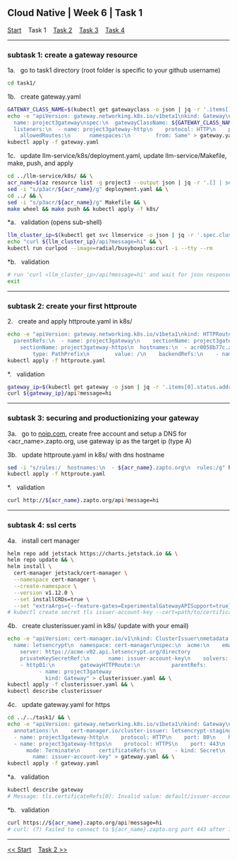 ## Cloud Native | Week 6 | Task 1

[Start](https://github.com/AFC-AI2C-Cohort-04/coleman-code/blob/main/cloud_native/week_6/start.md)    Task 1    [Task 2](https://github.com/AFC-AI2C-Cohort-04/coleman-code/blob/main/cloud_native/week_6/task_2.md)    [Task 3](https://github.com/AFC-AI2C-Cohort-04/coleman-code/blob/main/cloud_native/week_6/task_3.md)    [Task 4](https://github.com/AFC-AI2C-Cohort-04/coleman-code/blob/main/cloud_native/week_6/task_4.md)

---

### subtask 1: create a gateway resource

1a.   go to task1 directory (root folder is specific to your github username)
``` bash
cd task1/
```

1b.   create gateway.yaml
``` bash
GATEWAY_CLASS_NAME=$(kubectl get gatewayclass -o json | jq -r '.items[].metadata.name') && \
echo -e "apiVersion: gateway.networking.k8s.io/v1beta1\nkind: Gateway\nmetadata:
  name: project3gateway\nspec:\n  gatewayClassName: ${GATEWAY_CLASS_NAME}
  listeners:\n  - name: project3gateway-http\n    protocol: HTTP\n    port: 80
    allowedRoutes:\n      namespaces:\n        from: Same" > gateway.yaml && \
kubectl apply -f gateway.yaml
```

1c.   update llm-service/k8s/deployment.yaml, update llm-service/Makefile, make, push, and apply
``` bash
cd ../llm-service/k8s/ && \
acr_name=$(az resource list -g project3 --output json | jq -r '.[] | select(.type == "Microsoft.ContainerRegistry/registries") | .name') && \
sed -i "s/p3acr/${acr_name}/g" deployment.yaml && \
cd ../ && \
sed -i "s/p3acr/${acr_name}/g" Makefile && \
make wheel && make push && kubectl apply -f k8s/
```

*a.   validation (opens sub-shell)
``` bash
llm_cluster_ip=$(kubectl get svc llmservice -o json | jq -r '.spec.clusterIP') && \
echo "curl ${llm_cluster_ip}/api?message=hi" && \
kubectl run curlpod --image=radial/busyboxplus:curl -i --tty --rm
```

*b.   validation
``` bash
# run 'curl <llm_cluster_ip>/api?message=hi' and wait for json response
exit
```

---

### subtask 2: create your first httproute

2.   create and apply httproute.yaml in k8s/
``` bash
echo -e "apiVersion: gateway.networking.k8s.io/v1beta1\nkind: HTTPRoute\nmetadata:\n  name: project3gateway\nspec:
  parentRefs:\n  - name: project3gateway\n    sectionName: project3gateway-http\n  - name: project3gateway
    sectionName: project3gateway-https\n  hostnames:\n  - acr0058b77c.zapto.org\n  rules:\n  - matches:\n    - path:
        type: PathPrefix\n        value: /\n    backendRefs:\n    - name: llmservice\n      port: 80" > httproute.yaml && \
kubectl apply -f httproute.yaml
```

*.   validation
``` bash
gateway_ip=$(kubectl get gateway -o json | jq -r '.items[0].status.addresses[0].value') && \
curl ${gateway_ip}/api?message=hi
```

---

### subtask 3: securing and productionizing your gateway

3a.   go to [noip.com](noip.com), create free account and setup a DNS for <acr_name>.zapto.org, use gateway ip as the target ip (type A)

3b.   update httproute.yaml in k8s/ with dns hostname
``` bash
sed -i "s/rules:/  hostnames:\n  - ${acr_name}.zapto.org\n  rules:/g" httproute.yaml && \
kubectl apply -f httproute.yaml
```

*.   validation
``` bash
curl http://${acr_name}.zapto.org/api?message=hi
```

---

### subtask 4: ssl certs

4a.   install cert manager
``` bash
helm repo add jetstack https://charts.jetstack.io && \
helm repo update && \
helm install \
  cert-manager jetstack/cert-manager \
  --namespace cert-manager \
  --create-namespace \
  --version v1.12.0 \
  --set installCRDs=true \
  --set "extraArgs={--feature-gates=ExperimentalGatewayAPISupport=true}"
# kubectl create secret tls issuer-account-key --cert=path/to/certificate.crt --key=path/to/privatekey.key -n cert-manager
```

4b.   create clusterissuer.yaml in k8s/ (update with your email)
``` bash
echo -e "apiVersion: cert-manager.io/v1\nkind: ClusterIssuer\nmetadata:
  name: letsencrypt\n  namespace: cert-manager\nspec:\n  acme:\n    email: <email@domain>
    server: https://acme-v02.api.letsencrypt.org/directory
    privateKeySecretRef:\n      name: issuer-account-key\n    solvers:
    - http01:\n        gatewayHTTPRoute:\n          parentRefs:
          - name: project3gateway
            kind: Gateway" > clusterissuer.yaml && \
kubectl apply -f clusterissuer.yaml && \
kubectl describe clusterissuer
```

4c.   update gateway.yaml for https
``` bash
cd ../../task1/ && \
echo -e "apiVersion: gateway.networking.k8s.io/v1beta1\nkind: Gateway\nmetadata:\n  name: project3gateway
  annotations:\n    cert-manager.io/cluster-issuer: letsencrypt-staging\nspec:\n  gatewayClassName: nginx\n  listeners:
  - name: project3gateway-http\n    protocol: HTTP\n    port: 80\n    hostname: acr0058b77c.zapto.org
  - name: project3gateway-https\n    protocol: HTTPS\n    port: 443\n    hostname: acr0058b77c.zapto.org\n    tls:
      mode: Terminate\n      certificateRefs:\n      - kind: Secret\n        group: \"\"
        name: issuer-account-key" > gateway.yaml && \
kubectl apply -f gateway.yaml
```

*a.   validation
``` bash
kubectl describe gateway
# Message: tls.certificateRefs[0]: Invalid value: default/issuer-account-key: secret type must be "kubernetes.io/tls" not "Opaque"
```

*b.   validation
``` bash
curl https://${acr_name}.zapto.org/api?message=hi
# curl: (7) Failed to connect to ${acr_name}.zapto.org port 443 after 16 ms: Connection refused
```

---

[<< Start](https://github.com/AFC-AI2C-Cohort-04/coleman-code/blob/main/cloud_native/week_6/start.md)    [Task 2 >>](https://github.com/AFC-AI2C-Cohort-04/coleman-code/blob/main/cloud_native/week_6/task_2.md)
